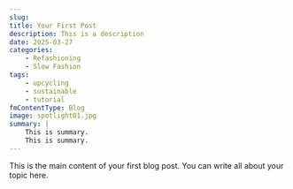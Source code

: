 ```yaml
---
slug: 
title: Your First Post
description: This is a description
date: 2025-03-27
categories:
    - Refashioning
    - Slow Fashion
tags:
    - upcycling
    - sustainable
    - tutorial
fmContentType: Blog
image: spotlight01.jpg
summary: |
    This is summary.
    This is summary.
---
```


This is the main content of your first blog post. You can write all about your topic here.